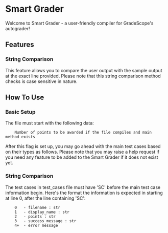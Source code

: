 # Smart Grader
Welcome to Smart Grader - a user-friendly compiler for GradeScope's autograder!

## Features
### String Comparison
This feature allows you to compare the user output with the sample output at the exact line provided.
Please note that this string comparison method checks is case sensitive in nature.

## How To Use
### Basic Setup
The file must start with the following data:

        Number of points to be awarded if the file compiles and main method exists

After this flag is set up, you may go ahead with the main test cases based on their types as follows.
Please note that you may raise a help request if you need any feature to be added to the Smart Grader if it does not
exist yet.

### String Comparison
The test cases in test_cases file must have 'SC' before the main test case information begin.
Here's the format the information is expected in starting at line 0, after the line containing 'SC':

        0   - filename : str
        1   - display_name : str
        2   - points : str
        3   - success_message : str
        4+  - error message


